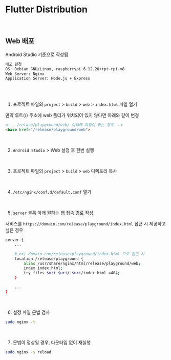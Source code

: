 # Flutter Distribution

</br>

## Web 배포

Android Studio 기준으로 작성됨

```sh
배포 환경
OS: Debian GNU/Linux, raspberrypi 6.12.20+rpt-rpi-v8
Web Server: Nginx
Application Server: Node.js + Express
```

</br>
</br>

1. 프로젝트 파일의 `project` > `build` > `web` > `index.html` 파일 열기

만약 루트(/) 주소에 web 폴더가 위치되어 있지 않다면 아래와 같이 변경

```html
<!-- /relase/playground/web/ 아래에 파일이 있는 경우 -->
<base href="/release/playground/web">
```

</br>

2. `Android Studio` > Web 설정 후 한번 실행

</br>

3. 프로젝트 파일의 `project` > `build` > `web` 디렉토리 복사

</br>

4. `/etc/nginx/conf.d/default.conf` 열기

</br>

5. `server` 블록 아래 원하는 웹 접속 경로 작성

서비스를 `https://domain.com/release/playground/index.html` 접근 시 제공하고 싶은 경우

```sh
server {
    ...

    # ex) domain.com/release/playground/index.html 으로 접근 시
    location /release/playground {
        alias /usr/share/nginx/html/release/playground/web;
        index index.html;
        try_files $uri $uri/ $uri/index.html =404;
    }

    ...
}
```

</br>

6. 설정 파일 문법 검사

```sh
sudo nginx -t
```

</br>

7. 문법이 정상일 경우, 다운타임 없이 재실행

```sh
sudo nginx -s reload
```